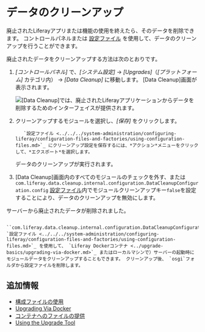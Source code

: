 # データのクリーンアップ

廃止されたLiferayアプリまたは機能の使用を終えたら、そのデータを削除できます。 コントロールパネルまたは [設定ファイル](../../../system-administration/configuring-liferay/configuration-files-and-factories/using-configuration-files.md) を使用して、データのクリーンアップを行うことができます。

廃止されたデータをクリーンアップする方法は次のとおりです。

1.  *[コントロールパネル]* で、*[システム設定]* → *[Upgrades]*（*[プラットフォーム]* カテゴリ内） → *[Data Cleanup]* に移動します。 [Data Cleanup]画面が表示されます。

    ![[Data Cleanup]では、廃止されたLiferayアプリケーションからデータを削除するためのインターフェイスが提供されます。](./data-cleanup/images/01.png)

2.  クリーンアップするモジュールを選択し、*[保存]* をクリックします。

    ``` note::
       `設定ファイル <../../../system-administration/configuring-liferay/configuration-files-and-factories/using-configuration-files.md>`_ にクリーンアップ設定を保存するには、*アクション*メニューをクリックして、*エクスポート*を選択します。
    ```

    データのクリーンアップが実行されます。

3.  [Data Cleanup]画面内のすべてのモジュールのチェックを外す、または`com.liferay.data.cleanup.internal.configuration.DataCleanupConfiguration.config` [設定ファイル](../../../system-administration/configuring-liferay/configuration-files-and-factories/using-configuration-files.md)内でモジュールクリーンアップキー`false`を設定することにより、データのクリーンアップを無効にします。

サーバーから廃止されたデータが削除されました。

``` note::
   ``com.liferay.data.cleanup.internal.configuration.DataCleanupConfiguration.config`` `設定ファイル <../../../system-administration/configuring-liferay/configuration-files-and-factories/using-configuration-files.md>`_ を使用して、 `Liferay Dockerコンテナ <../upgrade-basics/upgrading-via-docker.md>`_ またはローカルマシンで）サーバーの起動時にモジュールデータをクリーンアップすることもできます。 クリーンアップ後、 `osgi`フォルダから設定ファイルを削除します。
```

## 追加情報

  - [構成ファイルの使用](../../../system-administration/configuring-liferay/configuration-files-and-factories/using-configuration-files.md)
  - [Upgrading Via Docker](../upgrade-basics/upgrading-via-docker.md)
  - [コンテナへのファイルの提供](../../installing-liferay/using-liferay-docker-images/providing-files-to-the-container.md)
  - [Using the Upgrade Tool](../upgrade-basics/using-the-database-upgrade-tool.md)
